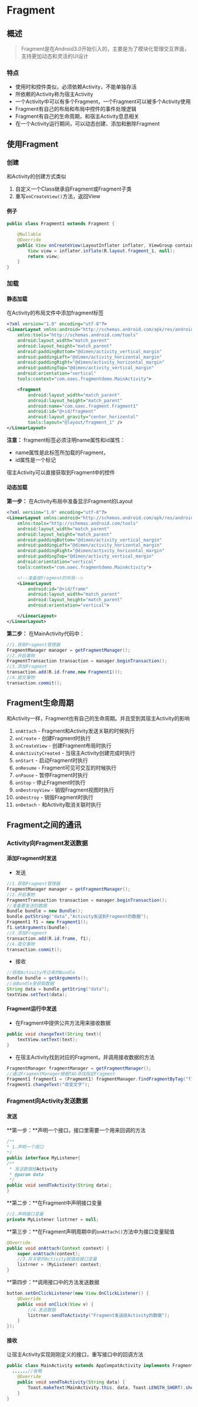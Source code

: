 # Fragment

## 概述

> Fragment是在Android3.0开始引入的，主要是为了模块化管理交互界面，支持更加动态和灵活的UI设计

### 特点

- 使用时和控件类似，必须依赖Activity，不能单独存活
- 所依赖的Activity称为宿主Activity
- 一个Activity中可以有多个Fragment，一个Fragment可以被多个Activity使用
- Fragment有自己的布局和布局中控件的事件处理逻辑
- Fragment有自己的生命周期，和宿主Activity息息相关
- 在一个Activity运行期间，可以动态创建、添加和删除Fragment

## 使用Fragment

### 创建

和Activity的创建方式类似

1. 自定义一个Class继承自Fragment或Fragment子类
2. 重写`onCreateView()`方法，返回View

#### 例子

```java
public class Fragment1 extends Fragment {

    @Nullable
    @Override
    public View onCreateView(LayoutInflater inflater, ViewGroup container, Bundle savedInstanceState) {
        View view = inflater.inflate(R.layout.fragment_1, null);
        return view;
    }
}
```

### 加载

#### 静态加载

在Activity的布局文件中添加fragment标签

```xml
<?xml version="1.0" encoding="utf-8"?>
<LinearLayout xmlns:android="http://schemas.android.com/apk/res/android"
    xmlns:tools="http://schemas.android.com/tools"
    android:layout_width="match_parent"
    android:layout_height="match_parent"
    android:paddingBottom="@dimen/activity_vertical_margin"
    android:paddingLeft="@dimen/activity_horizontal_margin"
    android:paddingRight="@dimen/activity_horizontal_margin"
    android:paddingTop="@dimen/activity_vertical_margin"
    android:orientation="vertical"
    tools:context="com.oaec.fragmentdemo.MainActivity">

    <fragment
        android:layout_width="match_parent"
        android:layout_height="match_parent"
        android:name="com.oaec.fragment.Fragment1"
        android:id="@+id/fragment"
        android:layout_gravity="center_horizontal"
        tools:layout="@layout/fragment_1" />
</LinearLayout>
```

**注意：** fragment标签必须注明name属性和id属性：

- name属性是此标签所加载的Fragment，
- id属性是一个标记

宿主Activity可以直接获取到Fragment中的控件

#### 动态加载

**第一步：** 在Activity布局中准备显示Fragment的Layout

```xml
<?xml version="1.0" encoding="utf-8"?>
<LinearLayout xmlns:android="http://schemas.android.com/apk/res/android"
    xmlns:tools="http://schemas.android.com/tools"
    android:layout_width="match_parent"
    android:layout_height="match_parent"
    android:paddingBottom="@dimen/activity_vertical_margin"
    android:paddingLeft="@dimen/activity_horizontal_margin"
    android:paddingRight="@dimen/activity_horizontal_margin"
    android:paddingTop="@dimen/activity_vertical_margin"
    android:orientation="vertical"
    tools:context="com.oaec.fragmentdemo.MainActivity">

    <!--准备放Fragment的布局-->
    <LinearLayout
        android:id="@+id/frame"
        android:layout_width="match_parent"
        android:layout_height="match_parent"
        android:orientation="vertical">

    </LinearLayout>
</LinearLayout>
```

**第二步：** 在MainActivity代码中：

```java
//1.获取Fragment管理器
FragmentManager manager = getFragmentManager();
//2.开启事物
FragmentTransaction transaction = manager.beginTransaction();
//3.添加Fragment
transaction.add(R.id.frame,new Fragment1());
//4.提交事物
transaction.commit();
```

## Fragment生命周期

和Activity一样，Fragment也有自己的生命周期。并且受到其宿主Activity的影响

1. `onAttach` - Fragment和Activity发送关联的时候执行
2. `onCreate` - 创建Fragment时执行
3. `onCreateView` - 创建Fragment布局时执行
4. `onActivityCreated` - 当宿主Activity创建完成时执行
5. `onStart` - 启动Fragment时执行
6. `onResume` - Fragment可见可交互的时候执行
7. `onPause` - 暂停Fragment时执行
8. `onStop` - 停止Fragment时执行
9. `onDestroyView` - 销毁Fragment视图时执行
10. `onDestroy` - 销毁Fragment时执行
11. `onDetach` - 和Activity取消关联时执行

## Fragment之间的通讯

### Activity向Fragment发送数据

#### 添加Fragment时发送

- 发送

```java
//1.获取Fragment管理器
FragmentManager manager = getFragmentManager();
//2.开启事物
FragmentTransaction transaction = manager.beginTransaction();
//准备要发送的数据
Bundle bundle = new Bundle();
bundle.putString("data","Activity发送到Fragment的数据");
Fragment1 f1 = new Fragment1();
f1.setArguments(bundle);
//3.添加Fragment
transaction.add(R.id.frame, f1);
//4.提交事物
transaction.commit();
```

- 接收

```java
//获取Activity传过来的Bundle
Bundle bundle = getArguments();
//从Bundle里获取数据
String data = bundle.getString("data");
textView.setText(data);
```

#### Fragment运行中发送

- 在Fragment中提供公共方法用来接收数据

```java
public void changeText(String text){
    textView.setText(text);
}
```

- 在宿主Activity找到对应的Fragment，并调用接收数据的方法

```java
FragmentManager fragmentManager = getFragmentManager();
//通过FragmentManager根据TAG寻找指定Fragment
Fragment1 fragment1 = (Fragment1) fragmentManager.findFragmentByTag("f1");
fragment1.changeText("改变文字");
```

### Fragment向Activity发送数据

#### 发送

**第一步：**声明一个接口，接口里需要一个用来回调的方法

```java
/**
* 1.声明一个借口
*/
public interface MyListener{
/**
 * 发送数据给Activity
 * @param data
 */
public void sendToActivity(String data);
}
```

**第二步：**在Fragment中声明接口变量

```java
//2.声明接口变量
private MyListener listrner = null;
```

**第三步：**在Fragment声明周期中的`onAttach()`方法中为接口变量赋值

```java
@Override
public void onAttach(Context context) {
    super.onAttach(context);
    //3.将关联的Activity赋值给接口变量
    listrner = (MyListener) context;
}
```

**第四步：**调用接口中的方法发送数据

```java
button.setOnClickListener(new View.OnClickListener() {
    @Override
    public void onClick(View v) {
        //4.发送数据
        listrner.sendToActivity("Fragment发送给Activity的数据");
    }
});
```

#### 接收

让宿主Activity实现刚刚定义的接口，重写接口中的回调方法

```java
public class MainActivity extends AppCompatActivity implements Fragment1.MyListener{
  ......//省略
    @Override
    public void sendToActivity(String data) {
        Toast.makeText(MainActivity.this, data, Toast.LENGTH_SHORT).show();
    }
}
```

